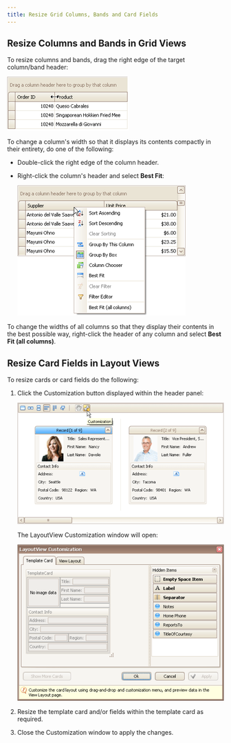 ```yaml
---
title: Resize Grid Columns, Bands and Card Fields
---
```

## Resize Columns and Bands in Grid Views
To resize columns and bands, drag the right edge of the target column/band header:

![EU_XtraGrid_GridView_ResizeColumns](../../../images/Img7554.png)

To change a column's width so that it displays its contents compactly in their entirety, do one of the following:
* Double-click the right edge of the column header.
* Right-click the column's header and select **Best Fit**:
	
	![EU_XtraGrid_GridView_ColumnHeaderMenu](../../../images/Img7486.png)

To change the widths of all columns so that they display their contents in the best possible way, right-click the header of any column and select **Best Fit (all columns)**.

## Resize Card Fields in Layout Views
To resize cards or card fields do the following:
1. Click the Customization button displayed within the header panel:
	
	![EU_XtraGrid_LayoutView_CustomizeButton](../../../images/Img7491.png)
	
	The LayoutView Customization window will open:
	
	![EU_XtraGrid_LayoutView_CustomizationForm](../../../images/Img7492.png)
2. Resize the template card and/or fields within the template card as required.
3. Close the Customization window to apply the changes.